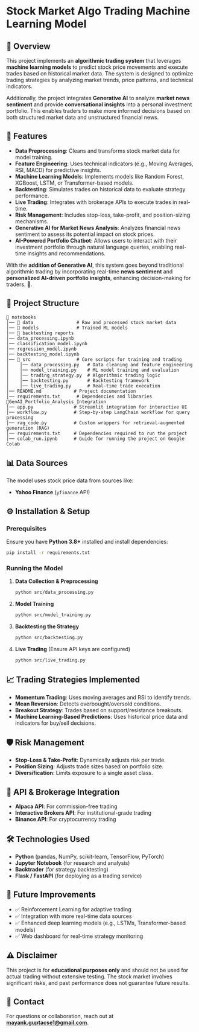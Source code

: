 # Stock Market Algo Trading Machine Learning Model

## 📌 Overview  
This project implements an **algorithmic trading system** that leverages **machine learning models** to predict stock price movements and execute trades based on historical market data. The system is designed to optimize trading strategies by analyzing market trends, price patterns, and technical indicators.  

Additionally, the project integrates **Generative AI** to analyze **market news sentiment** and provide **conversational insights** into a personal investment portfolio. This enables traders to make more informed decisions based on both structured market data and unstructured financial news.  

## 🚀 Features  
- **Data Preprocessing**: Cleans and transforms stock market data for model training.  
- **Feature Engineering**: Uses technical indicators (e.g., Moving Averages, RSI, MACD) for predictive insights.  
- **Machine Learning Models**: Implements models like Random Forest, XGBoost, LSTM, or Transformer-based models.  
- **Backtesting**: Simulates trades on historical data to evaluate strategy performance.  
- **Live Trading**: Integrates with brokerage APIs to execute trades in real-time.  
- **Risk Management**: Includes stop-loss, take-profit, and position-sizing mechanisms.  
- **Generative AI for Market News Analysis**: Analyzes financial news sentiment to assess its potential impact on stock prices.  
- **AI-Powered Portfolio Chatbot**: Allows users to interact with their investment portfolio through natural language queries, enabling real-time insights and recommendations.  

With the **addition of Generative AI**, this system goes beyond traditional algorithmic trading by incorporating real-time **news sentiment** and **personalized AI-driven portfolio insights**, enhancing decision-making for traders. 🚀.

## 📂 Project Structure
```
📁 notebooks
│── 📂 data                # Raw and processed stock market data
│── 📂 models              # Trained ML models
│── 📂 backtesting reports
│── data_processing.ipynb
│── classification_model.ipynb
│── regression_model.ipynb
│── backtesting_model.ipynb
│── 📂 src                 # Core scripts for training and trading
│    │── data_processing.py   # Data cleaning and feature engineering
│    │── model_training.py    # ML model training and evaluation
│    │── trading_strategy.py  # Algorithmic trading logic
│    │── backtesting.py       # Backtesting framework
│    │── live_trading.py      # Real-time trade execution
│── README.md            # Project documentation
│── requirements.txt      # Dependencies and libraries
📁GenAI_Portfolio_Analysis_Integration
│── app.py               # Streamlit integration for interactive UI  
│── workflow.py          # Step-by-step LangChain workflow for query processing  
│── rag_code.py          # Custom wrappers for retrieval-augmented generation (RAG)  
│── requirements.txt     # Dependencies required to run the project  
│── colab_run.ipynb      # Guide for running the project on Google Colab  

```

## 📊 Data Sources
The model uses stock price data from sources like:
- **Yahoo Finance** (`yfinance` API)

## ⚙️ Installation & Setup
### Prerequisites
Ensure you have **Python 3.8+** installed and install dependencies:
```bash
pip install -r requirements.txt
```

### Running the Model
1. **Data Collection & Preprocessing**
   ```bash
   python src/data_processing.py
   ```
2. **Model Training**
   ```bash
   python src/model_training.py
   ```
3. **Backtesting the Strategy**
   ```bash
   python src/backtesting.py
   ```
4. **Live Trading** (Ensure API keys are configured)
   ```bash
   python src/live_trading.py
   ```

## 📈 Trading Strategies Implemented
- **Momentum Trading**: Uses moving averages and RSI to identify trends.
- **Mean Reversion**: Detects overbought/oversold conditions.
- **Breakout Strategy**: Trades based on support/resistance breakouts.
- **Machine Learning-Based Predictions**: Uses historical price data and indicators for buy/sell decisions.

## 🛡️ Risk Management
- **Stop-Loss & Take-Profit**: Dynamically adjusts risk per trade.
- **Position Sizing**: Adjusts trade sizes based on portfolio size.
- **Diversification**: Limits exposure to a single asset class.

## 🔗 API & Brokerage Integration
- **Alpaca API**: For commission-free trading
- **Interactive Brokers API**: For institutional-grade trading
- **Binance API**: For cryptocurrency trading

## 🛠 Technologies Used
- **Python** (pandas, NumPy, scikit-learn, TensorFlow, PyTorch)
- **Jupyter Notebook** (for research and analysis)
- **Backtrader** (for strategy backtesting)
- **Flask / FastAPI** (for deploying as a trading service)

## 📌 Future Improvements
- ✅ Reinforcement Learning for adaptive trading
- ✅ Integration with more real-time data sources
- ✅ Enhanced deep learning models (e.g., LSTMs, Transformer-based models)
- ✅ Web dashboard for real-time strategy monitoring

## ⚠️ Disclaimer
This project is for **educational purposes only** and should not be used for actual trading without extensive testing. The stock market involves significant risks, and past performance does not guarantee future results.

## 📧 Contact
For questions or collaboration, reach out at **[mayank.guptacse1@gmail.com](mailto:mayank.guptacse1@gmail.com)**.

